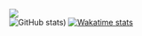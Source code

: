 <!--
**Noudi03/Noudi03** is a ✨ _special_ ✨ repository because its `README.md` (this file) appears on your GitHub profile.

Here are some ideas to get you started:

- 🔭 I’m currently working on ...
- 🌱 I’m currently learning ...
- 👯 I’m looking to collaborate on ...
- 🤔 I’m looking for help with ...
- 💬 Ask me about ...
- 📫 How to reach me: ...
- 😄 Pronouns: ...
- ⚡ Fun fact: ...
-->
![](https://visitor-badge.laobi.icu/badge?page_id=Noudi03.Noudi03)  
![GitHub stats](https://github-readme-stats.vercel.app/api?username=Noudi03&show_icons=true&theme=radical&count_private=true))
[![Wakatime stats](https://github-readme-stats.vercel.app/api/wakatime?username=noudi03)](https://github.com/anuraghazra/github-readme-stats)
